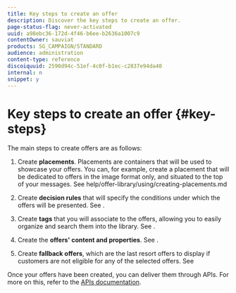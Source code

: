 ```yaml
---
title: Key steps to create an offer
description: Discover the key steps to create an offer.
page-status-flag: never-activated
uuid: a98ebc36-172d-4f46-b6ee-b2636a1007c9
contentOwner: sauviat
products: SG_CAMPAIGN/STANDARD
audience: administration
content-type: reference
discoiquuid: 2590d94c-51ef-4c0f-b1ec-c2837e94da40
internal: n
snippet: y
---
```


# Key steps to create an offer {#key-steps}

The main steps to create offers are as follows:  

1. Create **placements**. Placements are containers that will be used to showcase your offers. You can, for example, create a placement that will be dedicated to offers in the image format only, and situated to the top of your messages. See [](../offer-library/using/creating-placements.md)
help/offer-library/using/creating-placements.md
1. Create **decision rules** that will specify the conditions under which the offers will be presented. See [](../offer-library/using/creating-decision-rules.md).

1. Create **tags** that you will associate to the offers, allowing you to easily organize and search them into the library. See [](../../offer-library/using/creating-tags.md).

1. Create the **offers' content and properties**. See [](../offer-library/using/creating-personalized-offers.md).

1. Create **fallback offers**, which are the last resort offers to display if customers are not eligible for any of the selected offers. See [](../offer-library/using/creating-fallback-offers.md)

Once your offers have been created, you can deliver them through APIs. For more on this, refer to the [APIs documentation](https://www.adobe.io/apis/experienceplatform/home/api-reference.html#!acpdr/swagger-specs/decisioning-ode.yaml).
